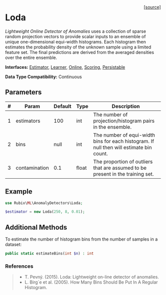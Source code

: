 <span style="float:right;"><a href="https://github.com/RubixML/ML/blob/master/src/AnomalyDetectors/Loda.php">[source]</a></span>

# Loda
*Lightweight Online Detector of Anomalies* uses a collection of sparse random projection vectors to provide scalar inputs to an ensemble of unique one-dimensional equi-width histograms. Each histogram then estimates the probability density of the unknown sample using a limited feature set. The final predictions are derived from the averaged densities over the entire ensemble.

**Interfaces:** [Estimator](../estimator.md), [Learner](../learner.md), [Online](../online.md), [Scoring](../scoring.md), [Persistable](../persistable.md)

**Data Type Compatibility:** Continuous

## Parameters
| # | Param | Default | Type | Description |
|---|---|---|---|---|
| 1 | estimators | 100 | int | The number of projection/histogram pairs in the ensemble. |
| 2 | bins | null | int | The number of equi-width bins for each histogram. If null then will estimate bin count. |
| 3 | contamination | 0.1 | float | The proportion of outliers that are assumed to be present in the training set. |

## Example
```php
use Rubix\ML\AnomalyDetectors\Loda;

$estimator = new Loda(250, 8, 0.01);
```

## Additional Methods
To estimate the number of histogram bins from the number of samples in a dataset:
```php
public static estimateBins(int $n) : int
```

### References
>- T. Pevný. (2015). Loda: Lightweight on-line detector of anomalies.
>- L. Birg´e et al. (2005). How Many Bins Should Be Put In A Regular Histogram.